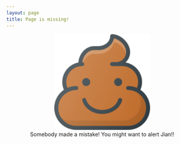 ```yaml
---
layout: page
title: Page is missing!
---
```


<center>
	<img src="assets/images/poo.svg" alt="Somebody screwed up." width="50%"/> <br/>
	Somebody made a mistake!  You might want to alert Jian!!
</center>
